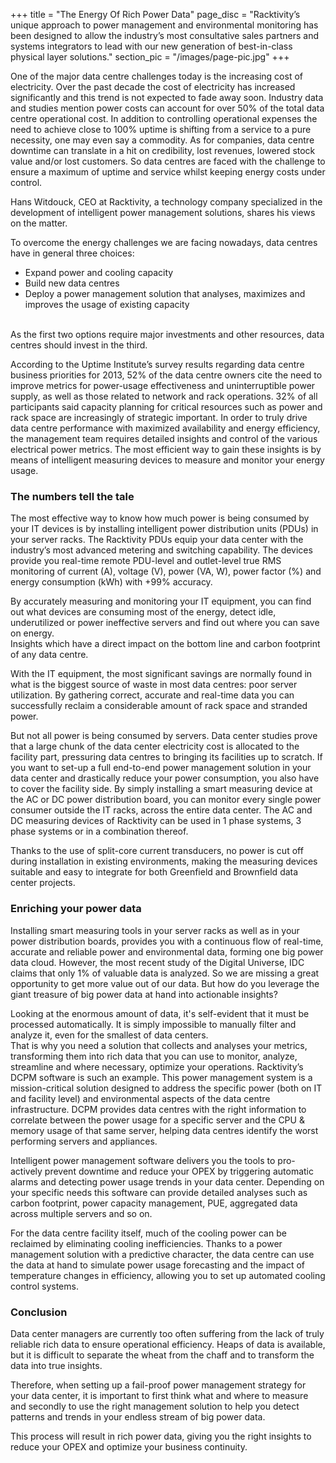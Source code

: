+++
title = "The Energy Of Rich Power Data"
page_disc = "Racktivity’s unique approach to power management and environmental monitoring has been designed to allow the industry’s most consultative sales partners and systems integrators to lead with our new generation of best-in-class physical layer solutions."
section_pic = "/images/page-pic.jpg"
+++



One of the major data centre challenges today is the increasing cost of electricity.  Over the past decade the cost of electricity has increased significantly and this trend is not expected to fade away soon. Industry data and studies mention power costs can account for over 50% of the total data centre operational cost.
In addition to controlling operational expenses the need to achieve close to 100% uptime is shifting from a service to a pure necessity, one may even say a commodity. As for companies, data centre downtime can translate in a hit on credibility, lost revenues, lowered stock value and/or lost customers. 
So data centres are faced with the challenge to ensure a maximum of uptime and service whilst keeping energy costs under control.

Hans Witdouck, CEO at Racktivity, a technology company specialized in the development of intelligent power management solutions, shares his views on the matter. 

To overcome the energy challenges we are facing nowadays, data centres have in general three choices:

* Expand power and cooling capacity
* Build new data centres
* Deploy a power management solution that analyses, maximizes and improves the usage of existing capacity

<br>
As the first two options require major investments and other resources, data centres should invest in the third.

According to the Uptime Institute’s survey results regarding data centre business priorities for 2013, 52% of the data centre owners cite the need to improve metrics for power-usage effectiveness and uninterruptible power supply, as well as those related to network and rack operations.
32% of all participants said capacity planning for critical resources such as power and rack space are increasingly of strategic important.
In order to truly drive data centre performance with maximized availability and energy efficiency, the management team requires detailed insights and control of the various electrical power metrics.
The most efficient way to gain these insights is by means of intelligent measuring devices to measure and monitor your energy usage.

### The numbers tell the tale

The most effective way to know how much power is being consumed by your IT devices is by installing intelligent power distribution units (PDUs) in your server racks.
The Racktivity PDUs equip your data center with the industry’s most advanced metering and switching capability.  The devices provide you real-time remote PDU-level and outlet-level true RMS monitoring of current (A), voltage (V), power (VA, W), power factor (%) and energy consumption (kWh) with +99% accuracy.

By accurately measuring and monitoring your IT equipment, you can find out what devices are consuming most of the energy, detect idle, underutilized or power ineffective servers and find out where you can save on energy.  
Insights which have a direct impact on the bottom line and carbon footprint of any data centre.

With the IT equipment, the most significant savings are normally found in what is the biggest source of waste in most data centres: poor server utilization.    By gathering correct, accurate and real-time data you can successfully reclaim a considerable amount of rack space and stranded power.

But not all power is being consumed by servers.  Data center studies prove that a large chunk of the data center electricity cost is allocated to the facility part, pressuring data centres to bringing its facilities up to scratch.
If you want to set-up a full end-to-end power management solution in your data center and drastically reduce your power consumption, you also have to cover the facility side.
By simply installing a smart measuring device at the AC or DC power distribution board, you can monitor every single power consumer outside the IT racks, across the entire data center.
The AC and DC measuring devices of Racktivity can be used in 1 phase systems, 3 phase systems or in a combination thereof.  

Thanks to the use of split-core current transducers, no power is cut off during installation in existing environments, making the measuring devices suitable and easy to integrate for both Greenfield and Brownfield data center projects.

### Enriching your power data

Installing smart measuring tools in your server racks as well as in your power distribution boards, provides you with a continuous flow of real-time, accurate and reliable power and environmental data, forming one big power data cloud.
However, the most recent study of the Digital Universe, IDC claims that only 1% of valuable data is analyzed. So we are missing a great opportunity to get more value out of our data.
But how do you leverage the giant treasure of big power data at hand into actionable insights?

Looking at the enormous amount of data, it's self-evident that it must be processed automatically.  It is simply impossible to manually filter and analyze it, even for the smallest of data centers.  
That is why you need a solution that collects and analyses your metrics, transforming them into rich data that you can use to monitor, analyze, streamline and where necessary, optimize your operations.
Racktivity’s DCPM software is such an example.  This power management system is a mission-critical solution designed to address the specific power (both on IT and facility level) and environmental aspects of the data centre infrastructure.  DCPM provides data centres with the right information to correlate between the power usage for a specific server and the CPU & memory usage of that same server, helping data centres identify the worst performing servers and appliances. 

Intelligent power management software delivers you the tools to pro-actively prevent downtime and reduce your OPEX by triggering automatic alarms and detecting power usage trends in your data center.
Depending on your specific needs this software can provide detailed analyses such as carbon footprint, power capacity management, PUE, aggregated data across multiple servers and so on.

For the data centre facility itself, much of the cooling power can be reclaimed by eliminating cooling inefficiencies. Thanks to a power management solution with a predictive character, the data centre can use the data at hand to simulate power usage forecasting and the impact of temperature changes in efficiency, allowing you to set up automated cooling control systems.

### Conclusion

Data center managers are currently too often suffering from the lack of truly reliable rich data to ensure operational efficiency.
Heaps of data is available, but it is difficult to separate the wheat from the chaff and to transform the data into true insights.

Therefore, when setting up a fail-proof power management strategy for your data center, it is important to first think what and where to measure and secondly to use the right management solution to help you detect patterns and trends in your endless stream of big power data.  

This process will result in rich power data, giving you the right insights to reduce your OPEX and optimize your business continuity.